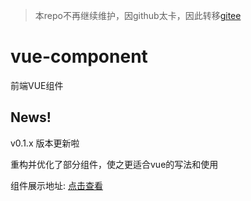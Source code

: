 > 本repo不再继续维护，因github太卡，因此转移[gitee](https://gitee.com/FuneralObjects/vue-component)
# vue-component
前端VUE组件

## News!

v0.1.x 版本更新啦

重构并优化了部分组件，使之更适合vue的写法和使用

组件展示地址: [点击查看](http://vue-components.funeralobjects.club/)